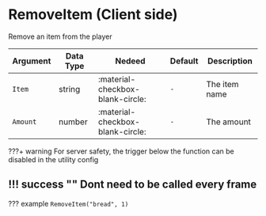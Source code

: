 # RemoveItem (Client side)
Remove an item from the player

| Argument              | Data Type                            | Nedeed                    | Default                       | Description
| ----------------------| ------------------------------------ | ------------------------- |-------------------------------|-------------
| `Item`                | string | :material-checkbox-blank-circle: | `-` | The item name
| `Amount`                | number | :material-checkbox-blank-circle: | `-` | The amount

???+ warning
    For server safety, the trigger below the function can be disabled in the utility config

!!! success ""
    Dont need to be called every frame
---
??? example
    ```
    RemoveItem("bread", 1)
    ```     
